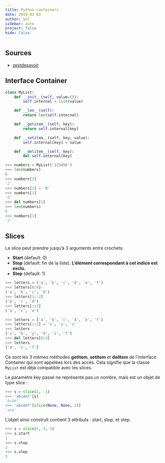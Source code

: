 ```yaml
---
title: Python containers
date: 2019-03-03
author: Sol
sidebar: auto
project: false
hide: false
---
```


## Sources
* [zestdesavoir](https://zestedesavoir.com/tutoriels/954/notions-de-python-avancees/1-starters/1-containers/)
## Interface Container

```py
class MyList:
	def __init__(self, value=()):
		self.internal = list(value)

	def __len__(self):
		return len(self.internal)

	def __getitem__(self, key):
		return self.internal[key]

	def __setitem__(self, key, value):
		self.internal[key] = value

	def __delitem__(self, key):
		del self.internal[key]

```

```py
>>> numbers = MyList('123456')
>>> len(numbers)
6
>>> numbers[1]
'2'
>>> numbers[1] = '0'
>>> numbers[1]
'0'
>>> del numbers[1]
>>> len(numbers)
5
>>> numbers[1]
'3'
```

## Slices
Le slice peut prendre jusqu’à 3 arguments entre crochets:

* **Start** (default: 0) 
* **Stop** (default: fin de la liste). **L’élément correspondant à cet indice est exclu.**
* **Step** (default: 1)

```py
>>> letters = ('a', 'b', 'c', 'd', 'e', 'f')
>>> letters[0:4]
('a', 'b', 'c', 'd')
>>> letters[1:-2]
('b', 'c', 'd')
>>> letters[::2]
('a', 'c', 'e')

>>> letters = ['a', 'b', 'c', 'd', 'e', 'f']
>>> letters[::2] = 'x', 'y', 'z'
>>> letters
['x', 'b', 'y', 'd', 'z', 'f']
>>> del letters[0:3]
>>> letters
['d', 'z', 'f']
```

Ce sont les 3 mêmes méthodes __getitem__, __setitem__ et __delitem__ de l'interface Container qui sont appelées lors des accès. Cela signifie que la classe `MyList` est déjà compatible avec les slices.

Le paramètre key passé ne représente pas un nombre, mais est un objet de type slice :

```py
>>> s = slice(1, -1)
>>> 'abcdef'[s]
'bcde'
>>> 'abcdef'[slice(None, None, 2)]
'ace'
```

L’objet ainsi construit contient 3 attributs : start, stop, et step.

```py
>>> s = slice(1, 2, 3)
>>> s.start
1
>>> s.stop
2
>>> s.step
3
```